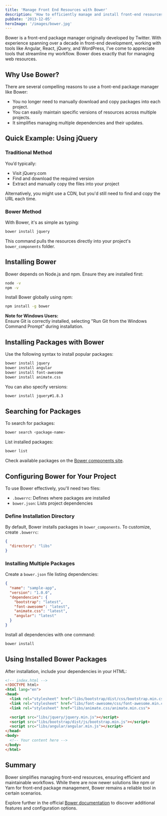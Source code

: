 ```yaml
---
title: 'Manage Front End Resources with Bower'
description: 'How to efficiently manage and install front-end resources with Bower, a web package manager.'
pubDate: '2013-12-05'
heroImage: '/images/bower.jpg'
---
```


Bower is a front-end package manager originally developed by Twitter. With experience spanning over a decade in front-end development, working with tools like Angular, React, jQuery, and WordPress, I’ve come to appreciate tools that streamline my workflow. Bower does exactly that for managing web resources.

## Why Use Bower?

There are several compelling reasons to use a front-end package manager like Bower:

- You no longer need to manually download and copy packages into each project.
- You can easily maintain specific versions of resources across multiple projects.
- It simplifies managing multiple dependencies and their updates.

## Quick Example: Using jQuery

### Traditional Method

You’d typically:

- Visit jQuery.com
- Find and download the required version
- Extract and manually copy the files into your project

Alternatively, you might use a CDN, but you'd still need to find and copy the URL each time.

### Bower Method

With Bower, it's as simple as typing:

```bash
bower install jquery
```

This command pulls the resources directly into your project's `bower_components` folder.

## Installing Bower

Bower depends on Node.js and npm. Ensure they are installed first:

```bash
node -v
npm -v
```

Install Bower globally using npm:

```bash
npm install -g bower
```

**Note for Windows Users:**  
Ensure Git is correctly installed, selecting "Run Git from the Windows Command Prompt" during installation.

## Installing Packages with Bower

Use the following syntax to install popular packages:

```bash
bower install jquery
bower install angular
bower install font-awesome
bower install animate.css
```

You can also specify versions:

```bash
bower install jquery#1.8.3
```

## Searching for Packages

To search for packages:

```bash
bower search <package-name>
```

List installed packages:

```bash
bower list
```

Check available packages on the [Bower components site](https://bower.io).

## Configuring Bower for Your Project

To use Bower effectively, you'll need two files:

- `.bowerrc`: Defines where packages are installed
- `bower.json`: Lists project dependencies

### Define Installation Directory

By default, Bower installs packages in `bower_components`. To customize, create `.bowerrc`:

```json
{
  "directory": "libs"
}
```

### Installing Multiple Packages

Create a `bower.json` file listing dependencies:

```json
{
  "name": "sample-app",
  "version": "1.0.0",
  "dependencies": {
    "bootstrap": "latest",
    "font-awesome": "latest",
    "animate.css": "latest",
    "angular": "latest"    
  }
}
```

Install all dependencies with one command:

```bash
bower install
```

## Using Installed Bower Packages

After installation, include your dependencies in your HTML:

```html
<!-- index.html -->
<!DOCTYPE html>
<html lang="en">
<head>
  <link rel="stylesheet" href="libs/bootstrap/dist/css/bootstrap.min.css">
  <link rel="stylesheet" href="libs/font-awesome/css/font-awesome.min.css">
  <link rel="stylesheet" href="libs/animate.css/animate.min.css">

  <script src="libs/jquery/jquery.min.js"></script>
  <script src="libs/bootstrap/dist/js/bootstrap.min.js"></script>
  <script src="libs/angular/angular.min.js"></script>
</head>
<body>
  <!-- Your content here -->
</body>
</html>
```

## Summary

Bower simplifies managing front-end resources, ensuring efficient and maintainable workflows. While there are now newer solutions like npm or Yarn for front-end package management, Bower remains a reliable tool in certain scenarios.

Explore further in the official [Bower documentation](https://bower.io/docs/) to discover additional features and configuration options.